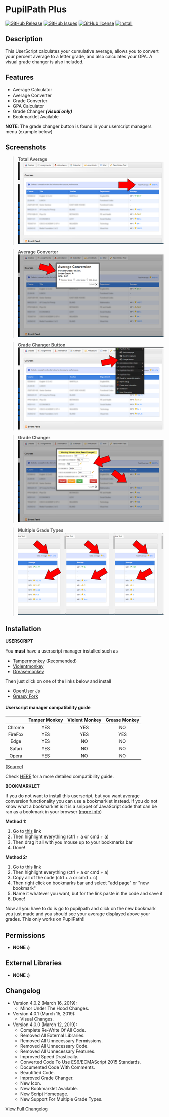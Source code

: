 # PupilPath Plus
[![GitHub Release](https://img.shields.io/github/release/DeathHackz/PupilPathPlus.svg?longCache=true&style=for-the-badge)](https://github.com/DeathHackz/PupilPathPlus/blob/master/CHANGELOG.md)
[![GitHub Issues](https://img.shields.io/github/issues/DeathHackz/PupilPathPlus.svg?longCache=true&style=for-the-badge)](https://github.com/DeathHackz/PupilPathPlus/issues)
[![GitHub license](https://img.shields.io/github/license/DeathHackz/PupilPathPlus.svg?style=for-the-badge)](https://github.com/DeathHackz/PupilPathPlus/blob/master/LICENSE)
[![Install](https://img.shields.io/badge/Install-red.svg?longCache=true&style=for-the-badge)](#installation)

Description
-----------
This UserScript calculates your cumulative average, allows you to convert your percent average to a letter grade, and also calculates your GPA. A visual grade changer is also included.

Features
--------
* Average Calculator
* Average Converter
* Grade Converter
* GPA Calculator
* Grade Changer ***(visual only)***
* Bookmarklet Available


**NOTE**: The grade changer button is found in your userscript managers menu (example below)

Screenshots
-----------
> **Total Average**
![Total Average](https://github.com/DeathHackz/PupilPathPlus/blob/master/screenshots/total_average.png?raw=true "Total Average")

> **Average Converter**
![Average Converter](https://github.com/DeathHackz/PupilPathPlus/blob/master/screenshots/average_conversion.png?raw=true "Average Converter")

> **Grade Changer Button**
![Grade Changer Button](https://github.com/DeathHackz/PupilPathPlus/blob/master/screenshots/grade_changer_button.png?raw=true "Grade Changer Button")

> **Grade Changer**
![Grade Changer](https://github.com/DeathHackz/PupilPathPlus/blob/master/screenshots/grade_changer_interface.png?raw=true "Grade Changer")

> **Multiple Grade Types**
![Multiple Grade Types](https://github.com/DeathHackz/PupilPathPlus/blob/master/screenshots/multi_grade_views.png?raw=true "Multiple Grade Types")

Installation
------------
**USERSCRIPT**

You **must** have a userscript manager installed such as

* [Tampermonkey](https://tampermonkey.net) (Recomended)
* [Violentmonkey](https://violentmonkey.github.io/)
* [Greasemonkey](https://www.greasespot.net)

Then just click on one of the links below and install

* [OpenUser Js](https://openuserjs.org/scripts/deathhackz/PupilPath_Plus)
* [Greasy Fork](https://greasyfork.org/en/scripts/368390)

#### Userscript manager compatibility guide

|         | Tamper Monkey | Violent Monkey | Grease Monkey |
|:-------:|:------------:|:-------------:|:------------:|
|  Chrome |      YES     |      YES      |      NO      |
| FireFox |      YES     |      YES      |      YES     |
|   Edge  |      YES     |       NO      |      NO      |
|  Safari |      YES     |       NO      |      NO      |
|  Opera  |      YES     |       NO      |      NO      |

([Source](https://openuserjs.org/about/Userscript-Beginners-HOWTO))

Check [HERE](https://openuserjs.org/about/Userscript-Beginners-HOWTO) for a more detailed compatibility guide.


**BOOKMARKLET**

If you do not want to install this userscript, but you want average conversion functionality you can use a bookmarklet instead. If you do not know what a bookmarklet is it is a snippet of JavaScript code that can be ran as a bookmark in your browser ([more info](https://en.wikipedia.org/wiki/Bookmarklet))

**Method 1:**
1. Go to [this](https://raw.githubusercontent.com/DeathHackz/PupilPathPlus/master/src/PupilPathPlus.bookmarklet.min.js) link
2. Then highlight everything (ctrl + a or cmd + a)
3. Then drag it all with you mouse up to your bookmarks bar
4. Done!

**Method 2:**
1. Go to [this](https://raw.githubusercontent.com/DeathHackz/PupilPathPlus/master/src/PupilPathPlus.bookmarklet.min.js) link
2. Then highlight everything (ctrl + a or cmd + a)
3. Copy all of the code (ctrl + a or cmd + c)
4. Then right click on bookmarks bar and select "add page" or "new bookmark"
5. Name it whatever you want, but for the link paste in the code and save it
4. Done!

Now all you have to do is go to pupilpath and click on the new bookmark you just made and you should see your average displayed above your grades.
This only works on PupilPath!!

Permissions
-----------
* **NONE :)**

External Libraries
------------------
* **NONE :)**

Changelog
---------
* Version 4.0.2 (March 16, 2019):
  - Minor Under The Hood Changes.
* Version 4.0.1 (March 15, 2019):
  - Visual Changes.
* Version 4.0.0 (March 12, 2019):
  - Complete Re-Write Of All Code.
  - Removed All External Libraries.
  - Removed All Unnecessary Permissions.
  - Removed All Unnecessary Code.
  - Removed All Unnecessary Features.
  - Improved Speed Drastically.
  - Converted Code To Use ES6/ECMAScript 2015 Standards.
  - Documented Code With Comments.
  - Beautified Code.
  - Improved Grade Changer.
  - New Icon.
  - New Bookmarklet Available.
  - New Script Homepage.
  - New Support For Multiple Grade Types.

[View Full Changelog](https://github.com/DeathHackz/PupilPathPlus/blob/master/CHANGELOG.md)
